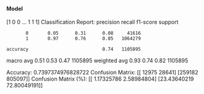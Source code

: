 #### Model
[1 0 0 ... 1 1 1]
Classification Report:
              precision    recall  f1-score   support

           0       0.05      0.31      0.08     41616
           1       0.97      0.76      0.85   1064279

    accuracy                           0.74   1105895
   macro avg       0.51      0.53      0.47   1105895
weighted avg       0.93      0.74      0.82   1105895

Accuracy: 0.7397374976828722
Confusion Matrix:
[[ 12975  28641]
 [259182 805097]]
Confusion Matrix (%):
[[ 1.17325786  2.58984804]
 [23.43640219 72.80049191]]
